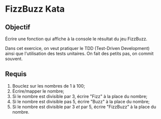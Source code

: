 # FizzBuzz Kata

## Objectif

Écrire une fonction qui affiche à la console le résultat du jeu FizzBuzz.

Dans cet exercice, on veut pratiquer le TDD (Test-Driven Development) ainsi que l'utilisation des tests unitaires. On fait des petits pas, on commit souvent.

## Requis

1. Bouclez sur les nombres de 1 à 100;
2. Écrire/mapper le nombre;
2. Si le nombre est divisible par 3, écrire "Fizz" à la place du nombre;
3. Si le nombre est divisible pas 5, écrire "Buzz" à la place du nombre;
4. Si le nombre est divisible par 3 *et* par 5, écrire "FizzBuzz" à la place du nombre.
